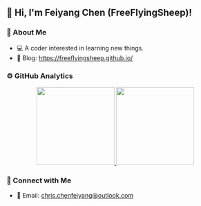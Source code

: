 ## :wave: Hi, I'm Feiyang Chen (FreeFlyingSheep)!

### :sheep: About Me

- :computer: A coder interested in learning new things.
- :notebook: Blog: https://freeflyingsheep.github.io/

### :gear: GitHub Analytics

<p align="center">
<a href="https://github.com/FreeFlyingSheep">
  <img height="180em" src="https://github-readme-stats.vercel.app/api?username=FreeFlyingSheep&show_icons=true&include_all_commits=true&count_private=true"/>
  <img height="180em" src="https://github-readme-stats-chenfeiyang.vercel.app/api/top-langs/?username=FreeFlyingSheep&hide=css,html&layout=compact&langs_count=6"/>
</a>
</p>

### :link: Connect with Me

- :e-mail: Email: chris.chenfeiyang@outlook.com
